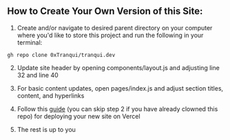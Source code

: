 ## How to Create Your Own Version of this Site:

1. Create and/or navigate to desired parent directory on your computer where you'd like to store this project and run the following in your terminal:
```
gh repo clone 0xTranqui/tranqui.dev
```

2. Update site header by opening components/layout.js and adjusting line 32 and line 40

3. For basic content updates, open pages/index.js and adjust section titles, content, and hyperlinks

4. Follow this [guide](https://nextjs.org/learn/basics/deploying-nextjs-app) (you can skip step 2 if you have already clowned this repo) for deploying your new site on Vercel

5. The rest is up to you



